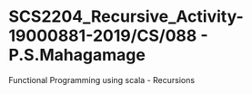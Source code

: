 # SCS2204_Recursive_Activity-19000881-2019/CS/088 - P.S.Mahagamage
Functional Programming using scala - Recursions
